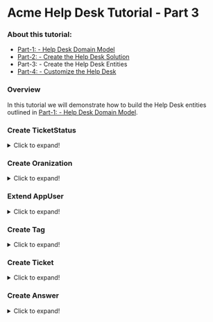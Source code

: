 # Acme Help Desk Tutorial - Part 3

### About this tutorial:

- [Part-1: - Help Desk Domain Model](Part1-HelpDeskDomainModel.md) 
- [Part-2: - Create the Help Desk Solution](Part2-MVC-CreateHelpDeskSoluton.md)
- Part-3: - Create the Help Desk Entities
- [Part-4: - Customize the Help Desk](Part4-MVC-CustomizeHelpDesk.md)

### Overview

In this tutorial we will demonstrate how to build the Help Desk entities outlined in [Part-1: - Help Desk Domain Model](Part1-HelpDeskDomainModel.md).

### Create TicketStatus
<details>
    <summary>Click to expand!</summary>
In the `Acme.HelpDesk.Domain.Shared` project, create a new folder named `TicketStatus`.
Next, in the `TicketStatus` folder create a new class file named `TicketStatus.cs` containing the following code.

#### TicketStatus.cs

```c#
namespace Acme.HelpDesk.TicketStatus
{
    public enum TicketStatus
    {
        New,
        InProgress,
        OnHold,
        Closed,
    }
}
``` 
</details>

### Create Oranization
<details>
    <summary>Click to expand!</summary>
In ABP Suite click `CRUD Page Generator` and fill in the `Entity info` tab as follows.

![CreateOrganizationEntityInfo](CreateOrganizationEntityInfo.jpg)

Next, fill in the `Properties` tab as follows.

![CreateOrganizationProperties](CreateOrganizationProperties.jpg)

Next, click `Save and generate`.

Next, deploy the Organization migration using the DBMigrator.

Finally, run the Helpd Desk web application and explore the Organization.
</details>

### Extend AppUser
<details>
    <summary>Click to expand!</summary>
</details>    
    
### Create Tag
<details>
    <summary>Click to expand!</summary>
In the `ABP Suite CRUD Page Generator` and fill in the `Entity info` tab as follows.

![CreateOrganizationEntityInfo](CreateTagEntityInfo.jpg)

Next, fill in the `Properties` tab as follows.

![CreateOrganizationProperties](CreateTagProperties.jpg)

Next, click `Save and generate`.

Next, deploy the Organization migration using the DBMigrator.

Finally, run the Helpd Desk web application and explore the Organization.
</details>

### Create Ticket
<details>
    <summary>Click to expand!</summary>
In the `ABP Suite CRUD Page Generator` and fill in the `Entity info` tab as follows.

![CreateOrganizationEntityInfo](CreateTicketEntityInfo.jpg)

Next, fill in the `Properties` tab as follows.

![CreateOrganizationProperties](CreateTicketProperties.jpg)

Next, fill in the `Navigation properties` tab as follows.

![CreateOrganizationProperties](CreateTicketNavigationProperties.jpg)

Next, click `Save and generate`.

Next, deploy the Organization migration using the DBMigrator.

Finally, run the Helpd Desk web application and explore the Organization.
</details>

### Create Answer
<details>
    <summary>Click to expand!</summary>
</details>
